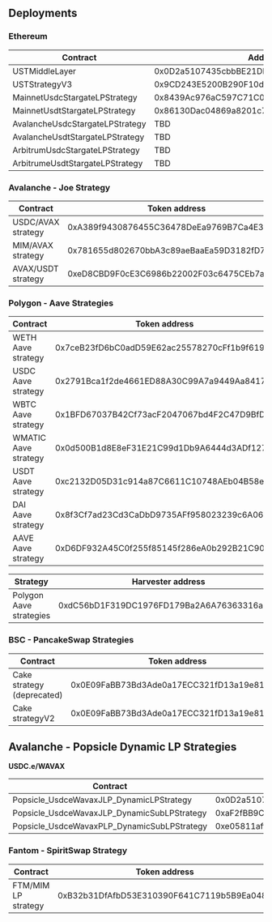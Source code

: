 ## Deployments

### Ethereum

| Contract                        | Address                                    |
| ------------------------------- | ------------------------------------------ |
| USTMiddleLayer                  | 0x0D2a5107435cbbBE21Db1ADB5F1E078E63e59449 |
| USTStrategyV3                   | 0x9CD243E5200B290F10d74D93E0CA6C9e51B3d664 |
| MainnetUsdcStargateLPStrategy   | 0x8439Ac976aC597C71C0512D8a53697a39E8F9773 |
| MainnetUsdtStargateLPStrategy   | 0x86130Dac04869a8201c7077270C10f3AFaba1c82 |
| AvalancheUsdcStargateLPStrategy | TBD                                        |
| AvalancheUsdtStargateLPStrategy | TBD                                        |
| ArbitrumUsdcStargateLPStrategy  | TBD                                        |
| ArbitrumeUsdtStargateLPStrategy | TBD                                        |

### Avalanche - Joe Strategy

| Contract           | Token address                              | Strategy Address                           |
| ------------------ | ------------------------------------------ | ------------------------------------------ |
| USDC/AVAX strategy | 0xA389f9430876455C36478DeEa9769B7Ca4E3DDB1 | 0x663Ef4455A07243D9029bA0fC48297AE181aeb38 |
| MIM/AVAX strategy  | 0x781655d802670bbA3c89aeBaaEa59D3182fD755D | 0x43838338F30795185Dabf1e52DaE6a3FEEdC953d |
| AVAX/USDT strategy | 0xeD8CBD9F0cE3C6986b22002F03c6475CEb7a6256 | 0x87A5bF86D6C96775d926F43700c0fD99EE0c2E82 |

### Polygon - Aave Strategies

| Contract             | Token address                              | Strategy Address                           |
| -------------------- | ------------------------------------------ | ------------------------------------------ |
| WETH Aave strategy   | 0x7ceB23fD6bC0adD59E62ac25578270cFf1b9f619 | 0x760ef4F484EbF2668001B090291f84A3CDf2f3aa |
| USDC Aave strategy   | 0x2791Bca1f2de4661ED88A30C99A7a9449Aa84174 | 0xCFb49550ce8f39c29E73BA0baBc16609A63b31b1 |
| WBTC Aave strategy   | 0x1BFD67037B42Cf73acF2047067bd4F2C47D9BfD6 | 0xF2CF8109d1c66112132180c0d0f925bDD7b4c246 |
| WMATIC Aave strategy | 0x0d500B1d8E8eF31E21C99d1Db9A6444d3ADf1270 | 0x7166D2efffCA02c6A21A235732131660c3E61f9F |
| USDT Aave strategy   | 0xc2132D05D31c914a87C6611C10748AEb04B58e8F | 0x59c7459281B4CF2eE96C1CA2A410Fdf03F51A369 |
| DAI Aave strategy    | 0x8f3Cf7ad23Cd3CaDbD9735AFf958023239c6A063 | 0xB6665Ba83e054A91db1e6fC2252b4346a12C60d7 |
| AAVE Aave strategy   | 0xD6DF932A45C0f255f85145f286eA0b292B21C90B | 0x5fB5d087A67d412350060c848b826B9Fb0FE92bA |

| Strategy                | Harvester address                          |
| ----------------------- | ------------------------------------------ |
| Polygon Aave strategies | 0xdC56bD1F319DC1976FD179Ba2A6A76363316a374 |

### BSC - PancakeSwap Strategies

| Contract                   | Token address                              | Strategy Address                           |
| -------------------------- | ------------------------------------------ | ------------------------------------------ |
| Cake strategy (deprecated) | 0x0E09FaBB73Bd3Ade0a17ECC321fD13a19e81cE82 | 0x08B918dD18E087893bb9d711d9E0BBaA7a63Ef63 |
| Cake strategyV2            | 0x0E09FaBB73Bd3Ade0a17ECC321fD13a19e81cE82 | 0x6171619B5793099F8C577fe5dFC08ceA35a3B3Aa |

## Avalanche - Popsicle Dynamic LP Strategies

**USDC.e/WAVAX**

| Contract                                    | Strategy Address                           |
| ------------------------------------------- | ------------------------------------------ |
| Popsicle_UsdceWavaxJLP_DynamicLPStrategy    | 0x0D2a5107435cbbBE21Db1ADB5F1E078E63e59449 |
| Popsicle_UsdceWavaxJLP_DynamicSubLPStrategy | 0xaF2fBB9CB80EdFb7d3f2d170a65AE3bFa42d0B86 |
| Popsicle_UsdceWavaxPLP_DynamicSubLPStrategy | 0xe05811aff7A105fe05b7144F4E0Dd777a83a194e |

### Fantom - SpiritSwap Strategy

| Contract            | Token address                              | Strategy Address                           |
| ------------------- | ------------------------------------------ | ------------------------------------------ |
| FTM/MIM LP strategy | 0xB32b31DfAfbD53E310390F641C7119b5B9Ea0488 | 0xD5d0f5d872ed4eB74AA3E8fa6D833d6f7603D2EC |
